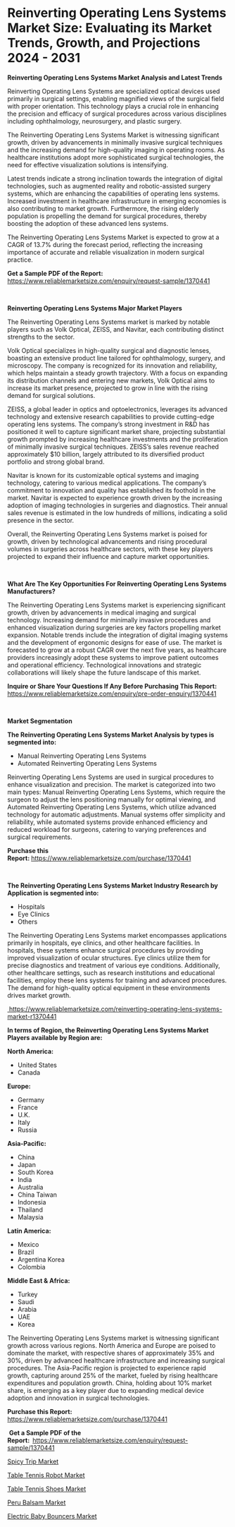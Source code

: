 <p><h1>Reinverting Operating Lens Systems Market Size: Evaluating its Market Trends, Growth, and Projections 2024 - 2031</h1></p><p><strong>Reinverting Operating Lens Systems Market Analysis and Latest Trends</strong></p>
<p><p>Reinverting Operating Lens Systems are specialized optical devices used primarily in surgical settings, enabling magnified views of the surgical field with proper orientation. This technology plays a crucial role in enhancing the precision and efficacy of surgical procedures across various disciplines including ophthalmology, neurosurgery, and plastic surgery.</p><p>The Reinverting Operating Lens Systems Market is witnessing significant growth, driven by advancements in minimally invasive surgical techniques and the increasing demand for high-quality imaging in operating rooms. As healthcare institutions adopt more sophisticated surgical technologies, the need for effective visualization solutions is intensifying.</p><p>Latest trends indicate a strong inclination towards the integration of digital technologies, such as augmented reality and robotic-assisted surgery systems, which are enhancing the capabilities of operating lens systems. Increased investment in healthcare infrastructure in emerging economies is also contributing to market growth. Furthermore, the rising elderly population is propelling the demand for surgical procedures, thereby boosting the adoption of these advanced lens systems.</p><p>The Reinverting Operating Lens Systems Market is expected to grow at a CAGR of 13.7% during the forecast period, reflecting the increasing importance of accurate and reliable visualization in modern surgical practice.</p></p>
<p><strong>Get a Sample PDF of the Report:&nbsp;</strong> <a href="https://www.reliablemarketsize.com/enquiry/request-sample/1370441?utm_campaign=1131&utm_medium=2&utm_source=Github&utm_content=ia&utm_term=26122024&utm_id=reinverting-operating-lens-systems">https://www.reliablemarketsize.com/enquiry/request-sample/1370441</a></p>
<p>&nbsp;</p>
<p><strong>Reinverting Operating Lens Systems Major Market Players</strong></p>
<p><p>The Reinverting Operating Lens Systems market is marked by notable players such as Volk Optical, ZEISS, and Navitar, each contributing distinct strengths to the sector. </p><p>Volk Optical specializes in high-quality surgical and diagnostic lenses, boasting an extensive product line tailored for ophthalmology, surgery, and microscopy. The company is recognized for its innovation and reliability, which helps maintain a steady growth trajectory. With a focus on expanding its distribution channels and entering new markets, Volk Optical aims to increase its market presence, projected to grow in line with the rising demand for surgical solutions.</p><p>ZEISS, a global leader in optics and optoelectronics, leverages its advanced technology and extensive research capabilities to provide cutting-edge operating lens systems. The company’s strong investment in R&D has positioned it well to capture significant market share, projecting substantial growth prompted by increasing healthcare investments and the proliferation of minimally invasive surgical techniques. ZEISS’s sales revenue reached approximately $10 billion, largely attributed to its diversified product portfolio and strong global brand.</p><p>Navitar is known for its customizable optical systems and imaging technology, catering to various medical applications. The company’s commitment to innovation and quality has established its foothold in the market. Navitar is expected to experience growth driven by the increasing adoption of imaging technologies in surgeries and diagnostics. Their annual sales revenue is estimated in the low hundreds of millions, indicating a solid presence in the sector.</p><p>Overall, the Reinverting Operating Lens Systems market is poised for growth, driven by technological advancements and rising procedural volumes in surgeries across healthcare sectors, with these key players projected to expand their influence and capture market opportunities.</p></p>
<p>&nbsp;</p>
<p><strong>What Are The Key Opportunities For Reinverting Operating Lens Systems Manufacturers?</strong></p>
<p><p>The Reinverting Operating Lens Systems market is experiencing significant growth, driven by advancements in medical imaging and surgical technology. Increasing demand for minimally invasive procedures and enhanced visualization during surgeries are key factors propelling market expansion. Notable trends include the integration of digital imaging systems and the development of ergonomic designs for ease of use. The market is forecasted to grow at a robust CAGR over the next five years, as healthcare providers increasingly adopt these systems to improve patient outcomes and operational efficiency. Technological innovations and strategic collaborations will likely shape the future landscape of this market.</p></p>
<p><strong>Inquire or Share Your Questions If Any Before Purchasing This Report:</strong> <a href="https://www.reliablemarketsize.com/enquiry/pre-order-enquiry/1370441?utm_campaign=1131&utm_medium=2&utm_source=Github&utm_content=ia&utm_term=26122024&utm_id=reinverting-operating-lens-systems">https://www.reliablemarketsize.com/enquiry/pre-order-enquiry/1370441</a></p>
<p>&nbsp;</p>
<p><strong>Market Segmentation</strong></p>
<p><strong>The Reinverting Operating Lens Systems Market Analysis by types is segmented into:</strong></p>
<p><ul><li>Manual Reinverting Operating Lens Systems</li><li>Automated Reinverting Operating Lens Systems</li></ul></p>
<p><p>Reinverting Operating Lens Systems are used in surgical procedures to enhance visualization and precision. The market is categorized into two main types: Manual Reinverting Operating Lens Systems, which require the surgeon to adjust the lens positioning manually for optimal viewing, and Automated Reinverting Operating Lens Systems, which utilize advanced technology for automatic adjustments. Manual systems offer simplicity and reliability, while automated systems provide enhanced efficiency and reduced workload for surgeons, catering to varying preferences and surgical requirements.</p></p>
<p><strong>Purchase this Report:&nbsp;</strong><a href="https://www.reliablemarketsize.com/purchase/1370441?utm_campaign=1131&utm_medium=2&utm_source=Github&utm_content=ia&utm_term=26122024&utm_id=reinverting-operating-lens-systems">https://www.reliablemarketsize.com/purchase/1370441</a></p>
<p>&nbsp;</p>
<p><strong>The Reinverting Operating Lens Systems Market Industry Research by Application is segmented into:</strong></p>
<p><ul><li>Hospitals</li><li>Eye Clinics</li><li>Others</li></ul></p>
<p><p>The Reinverting Operating Lens Systems market encompasses applications primarily in hospitals, eye clinics, and other healthcare facilities. In hospitals, these systems enhance surgical procedures by providing improved visualization of ocular structures. Eye clinics utilize them for precise diagnostics and treatment of various eye conditions. Additionally, other healthcare settings, such as research institutions and educational facilities, employ these lens systems for training and advanced procedures. The demand for high-quality optical equipment in these environments drives market growth.</p></p>
<p><a href="https://www.reliablemarketsize.com/reinverting-operating-lens-systems-market-r1370441?utm_campaign=1131&utm_medium=2&utm_source=Github&utm_content=ia&utm_term=26122024&utm_id=reinverting-operating-lens-systems">&nbsp;https://www.reliablemarketsize.com/reinverting-operating-lens-systems-market-r1370441</a></p>
<p><strong>In terms of Region, the Reinverting Operating Lens Systems Market Players available by Region are:</strong></p>
<p>
    <p> <strong> North America: </strong>
        <ul>
            <li>United States</li>
            <li>Canada</li>
        </ul>
        </p> 
    <p> <strong> Europe: </strong>
        <ul>
            <li>Germany</li>
            <li>France</li>
            <li>U.K.</li>
            <li>Italy</li>
            <li>Russia</li>
        </ul>
        </p> 
    <p> <strong> Asia-Pacific: </strong>
        <ul>
            <li>China</li>
            <li>Japan</li>
            <li>South Korea</li>
            <li>India</li>
            <li>Australia</li>
            <li>China Taiwan</li>
            <li>Indonesia</li>
            <li>Thailand</li>
            <li>Malaysia</li>
        </ul>
        </p> 
    <p> <strong> Latin America: </strong>
        <ul>
            <li>Mexico</li>
            <li>Brazil</li>
            <li>Argentina Korea</li>
            <li>Colombia</li>
        </ul>
        </p> 
    <p> <strong> Middle East & Africa: </strong>
        <ul>
            <li>Turkey</li>
            <li>Saudi</li>
            <li>Arabia</li>
            <li>UAE</li>
            <li>Korea</li>
        </ul>
    </p>
    </p>
<p><p>The Reinverting Operating Lens Systems market is witnessing significant growth across various regions. North America and Europe are poised to dominate the market, with respective shares of approximately 35% and 30%, driven by advanced healthcare infrastructure and increasing surgical procedures. The Asia-Pacific region is projected to experience rapid growth, capturing around 25% of the market, fueled by rising healthcare expenditures and population growth. China, holding about 10% market share, is emerging as a key player due to expanding medical device adoption and innovation in surgical technologies.</p></p>
<p><strong>Purchase this Report: </strong><a href="https://www.reliablemarketsize.com/purchase/1370441?utm_campaign=1131&utm_medium=2&utm_source=Github&utm_content=ia&utm_term=26122024&utm_id=reinverting-operating-lens-systems">https://www.reliablemarketsize.com/purchase/1370441</a></p>
<p>&nbsp;<strong>Get a Sample PDF of the Report:&nbsp;&nbsp;</strong><a href="https://www.reliablemarketsize.com/enquiry/request-sample/1370441?utm_campaign=1131&utm_medium=2&utm_source=Github&utm_content=ia&utm_term=26122024&utm_id=reinverting-operating-lens-systems">https://www.reliablemarketsize.com/enquiry/request-sample/1370441</a></p>
<p><strong></strong></p>
<p><p><a href="https://www.linkedin.com/pulse/spicy-trip-market-size-growing-cagr-96-forecast-from-2024-2031-zbamc?utm_campaign=1131&utm_medium=2&utm_source=Github&utm_content=ia&utm_term=26122024&utm_id=reinverting-operating-lens-systems">Spicy Trip Market</a></p><p><a href="https://www.linkedin.com/pulse/table-tennis-robot-market-growth-key-factors-driving-expansion-mqf9f?utm_campaign=1131&utm_medium=2&utm_source=Github&utm_content=ia&utm_term=26122024&utm_id=reinverting-operating-lens-systems">Table Tennis Robot Market</a></p><p><a href="https://www.linkedin.com/pulse/emerging-technologies-reshaping-table-tennis-shoes-market-hkcjc?utm_campaign=1131&utm_medium=2&utm_source=Github&utm_content=ia&utm_term=26122024&utm_id=reinverting-operating-lens-systems">Table Tennis Shoes Market</a></p><p><a href="https://www.linkedin.com/pulse/a-mkt-nova-vc8zf?utm_campaign=1131&utm_medium=2&utm_source=Github&utm_content=ia&utm_term=26122024&utm_id=reinverting-operating-lens-systems">Peru Balsam Market</a></p><p><a href="https://github.com/CliffMedina6/Market-Research-Report-List-7/blob/main/electric-baby-bouncers-market.md?utm_campaign=1131&utm_medium=2&utm_source=Github&utm_content=ia&utm_term=26122024&utm_id=reinverting-operating-lens-systems">Electric Baby Bouncers Market</a></p></p>